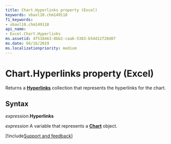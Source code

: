 ```yaml
---
title: Chart.Hyperlinks property (Excel)
keywords: vbaxl10.chm149118
f1_keywords:
- vbaxl10.chm149118
api_name:
- Excel.Chart.Hyperlinks
ms.assetid: 4f518463-8bb2-caa6-5383-b54d12f20d07
ms.date: 04/16/2019
ms.localizationpriority: medium
---
```



# Chart.Hyperlinks property (Excel)

Returns a **[Hyperlinks](Excel.Hyperlinks.md)** collection that represents the hyperlinks for the chart.


## Syntax

_expression_.**Hyperlinks**

_expression_ A variable that represents a **[Chart](Excel.Chart(object).md)** object.




[!include[Support and feedback](~/includes/feedback-boilerplate.md)]